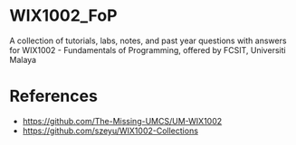 # WIX1002_FoP
A collection of tutorials, labs, notes, and past year questions with answers for WIX1002 - Fundamentals of Programming, offered by FCSIT, Universiti Malaya

# References
* https://github.com/The-Missing-UMCS/UM-WIX1002
* https://github.com/szeyu/WIX1002-Collections
